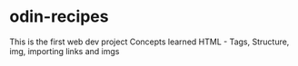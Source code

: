 # odin-recipes

This is the first web dev project
Concepts learned
HTML - Tags, Structure, img, importing links and imgs